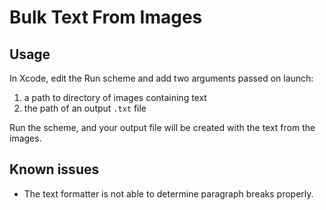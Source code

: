 # Bulk Text From Images #

## Usage ##
In Xcode, edit the Run scheme and add two arguments passed on launch:
1. a path to directory of images containing text
2. the path of an output `.txt` file

Run the scheme, and your output file will be created with the text from the images.

## Known issues 
* The text formatter is not able to determine paragraph breaks properly.
